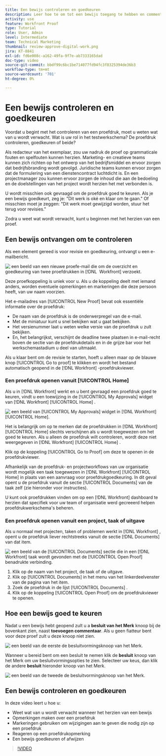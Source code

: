 ```yaml
---
title: Een bewijs controleren en goedkeuren
description: Leer hoe te om tot een bewijs toegang te hebben en commentaren op een bewijs, prijsverhoging te gebruiken om noodzakelijke veranderingen aan te geven, op beproefde commentaren te antwoorden, en een besluit over een bewijs in te nemen  [!DNL Workfront].
activity: use
feature: Workfront Proof
type: Tutorial
role: User, Admin
level: Intermediate
team: Technical Marketing
thumbnail: review-approve-digital-work.png
jira: KT-8841
exl-id: fd6e008c-a162-49fa-9f7e-ab7333165dad
doc-type: video
source-git-commit: bbdf99c6bc1be714077fd94fc3f8325394de36b3
workflow-type: tm+mt
source-wordcount: '701'
ht-degree: 0%

---
```


# Een bewijs controleren en goedkeuren

Voordat u begint met het controleren van een proefdruk, moet u weten wat van u wordt verwacht. Wat is uw rol in het testwerkschema? De proefdruk controleren, goedkeuren of beide?

Als redacteur van het exemplaar, zou uw nadruk de proef op grammaticale fouten en spelfouten kunnen herzien. Marketing- en creatieve teams kunnen zich richten op het ontwerp van het bedrijfsmiddel en ervoor zorgen dat bedrijfsbranding wordt gevolgd. Juridische teams kunnen ervoor zorgen dat de formulering van een dienstencontract luchtdicht is. En een projectmanager zou kunnen ervoor zorgen de inhoud die aan de bedoeling en de doelstellingen van het project wordt herzien het met verbonden is.

U wordt misschien ook gevraagd om de proefdruk goed te keuren. Als je een bewijs goedkeurt, zeg je: &quot;Dit werk is oké en klaar om te gaan.&quot; Of misschien moet je zeggen: &quot;Dit werk moet gewijzigd worden, stuur het terug voor revisies.&quot;

Zodra u weet wat wordt verwacht, kunt u beginnen met het herzien van een proef.

## Een bewijs ontvangen om te controleren

Als een element gereed is voor revisie en goedkeuring, ontvangt u een e-mailbericht.

![&#x200B; een beeld van een nieuwe proefe-mail die om de overzicht en goedkeuring van twee proefdrukken in [!DNL &#x200B; Workfront] verzoekt.](assets/new-proof-emails.png)

Deze proefkoppeling is uniek voor u. Als u de koppeling deelt met iemand anders, worden eventuele opmerkingen en markeringen die deze persoon heeft, van uw naam voorzien.

Het e-mailadres van [!UICONTROL New Proof] bevat ook essentiële informatie over de proefdruk:

* De naam van de proefdruk is de onderwerpregel van de e-mail.
* Met de miniatuur kunt u snel bekijken wat u gaat bekijken.
* Het versienummer laat u weten welke versie van de proefdruk u zult bekijken.
* En, het belangrijkst, verschijnt de deadline twee plaatsen in e-mail-recht boven de sectie van de proefdrukdetails en in de grijze bar voor het werkschemastadium u deel van uitmaakt.

Als u klaar bent om de revisie te starten, hoeft u alleen maar op de blauwe knop [!UICONTROL Go to proof] te klikken en wordt het bestand automatisch geopend in de [!DNL Workfront] -proefdrukviewer.

### Een proefdruk openen vanuit [!UICONTROL Home]

Als u in [!DNL Workfront] werkt en u bent gevraagd een proefdruk goed te keuren, vindt u een toewijzing in de [!UICONTROL My Approvals] widget van [!DNL Workfront] [!UICONTROL Home] .

![&#x200B; een beeld van [!UICONTROL My Approvals] widget in [!DNL Workfront] [!UICONTROL Home].](assets/open-proof-from-home.png)

Het is belangrijk om op te merken dat de proefdrukken in [!DNL Workfront] [!UICONTROL Home] slechts verschijnen als u wordt toegewezen om het goed te keuren. Als u alleen de proefdruk wilt controleren, wordt deze niet weergegeven in [!DNL Workfront] [!UICONTROL Home] .

Klik op de koppeling [!UICONTROL Go to Proof] om deze te openen in de proefdrukviewer.

Afhankelijk van de proefdruk- en projectworkflows van uw organisatie wordt mogelijk een taak toegewezen in [!DNL Workfront] [!UICONTROL Home] in plaats van een aanvraag voor proefdrukgoedkeuring. In dit geval opent u de proefdruk vanuit de sectie [!UICONTROL Documents] van de taak zelf (zie hieronder voor instructies).

U kunt ook proefdrukken vinden om op een [!DNL Workfront] dashboard te herzien dat specifiek voor uw team of organisatie werd gecreeerd helpen proefdrukwerkschema&#39;s beheren.

### Een proefdruk openen vanuit een project, taak of uitgave

Als u normaal met projecten, taken of problemen werkt in [!DNL Workfront] , opent u de proefdruk liever rechtstreeks vanuit de sectie [!DNL Documents] van dat item.

![&#x200B; een beeld van de [!UICONTROL Documents] sectie die in een [!DNL &#x200B; Workfront] taak wordt gevonden met de [!UICONTROL Open Proof] benadrukte verbinding.](assets/open-proof-from-documents.png)

1. Klik op de naam van het project, de taak of de uitgave.
2. Klik op [!UICONTROL Documents] in het menu van het linkerdeelvenster van de pagina van het item.
3. Zoek de proefdruk in de lijst [!UICONTROL Documents] .
4. Klik op de koppeling [!UICONTROL Open Proof] om de proefdrukviewer te openen.

## Hoe een bewijs goed te keuren

Nadat u een bewijs hebt geopend zult u a **besluit van het Merk** knoop bij de bovenkant zien, naast **toevoegen commentaar**. Als u geen fiatteur bent voor deze proef zult u deze knoop niet zien.

![&#x200B; een beeld van de eerste de besluitvormingsknoop van het Merk.](assets/make-decision-1.png)

Wanneer u bereid bent om een besluit te nemen klik de **besluit** knoop van het Merk om uw besluitvormingsopties te zien. Selecteer uw keus, dan klik de andere **besluit** hieronder knoop van het Merk.

![&#x200B; een beeld van de tweede de besluitvormingsknoop van het Merk.](assets/make-decision-2.png)

## Een bewijs controleren en goedkeuren

In deze video leert u hoe u:

* Weet wat van u wordt verwacht wanneer het herzien van een bewijs
* Opmerkingen maken over een proefdruk
* Markeringen gebruiken om wijzigingen aan te geven die nodig zijn op een proefdruk
* Reageren op een proefdrukopmerking
* Een bewijs goedkeuren of afwijzen

>[!VIDEO](https://video.tv.adobe.com/v/335141/?quality=12&learn=on&enablevpops=1)

<!--
#### Learn more
* Create and manage proof comments
* Make decisions on a proof
* Review a static proof
* Tag users to share a proof
* Notifications for proof comments and decisions
-->

<!--
#### Guides
* Reviewing proofs in [!DNL Workfront]
* -->
